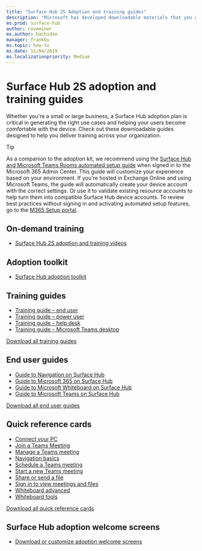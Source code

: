 ```yaml
---
title: "Surface Hub 2S Adoption and training guides"
description: "Microsoft has developed downloadable materials that you can make available for your users to aid in adoption of Surface Hub 2S."
ms.prod: surface-hub
author: coveminer
ms.author: hachidan
manager: frankbu
ms.topic: how-to
ms.date: 11/04/2019
ms.localizationpriority: Medium
---
```


# Surface Hub 2S adoption and training guides

Whether you're a small or large business, a Surface Hub adoption plan is critical in generating the right use cases and helping your users become comfortable with the device. Check out these downloadable guides designed to help you deliver training across your organization.

> [!TIP]
> As a companion to the adoption kit, we recommend using the [Surface Hub and Microsoft Teams Rooms automated setup guide](https://go.microsoft.com/fwlink/?linkid=2221605) when signed in to the Microsoft 365 Admin Center. This guide will customize your experience based on your environment. If you're hosted in Exchange Online and using Microsoft Teams, the guide will automatically create your device account with the correct settings. Or use it to validate existing resource accounts to help turn them into compatible Surface Hub device accounts. To review best practices without signing in and activating automated setup features, go to the [M365 Setup portal](https://go.microsoft.com/fwlink/?linkid=2222648). 

## On-demand training

- [Surface Hub 2S adoption and training videos](surface-hub-2s-adoption-videos.md)

## Adoption toolkit

- [Surface Hub adoption toolkit](https://download.microsoft.com/download/c/9/0/c90182e9-93c1-48e7-aadb-540e32efea3d/SurfaceHubAdoptionToolKit.pdf)

## Training guides

- [Training guide – end user](https://download.microsoft.com/download/f/9/b/f9b2ddb9-e637-497d-bb04-41e3028ecad3/TrainingGuide-SurfaceHub2S-EndUser.pdf)
- [Training guide – power user](https://download.microsoft.com/download/4/4/f/44f931db-7f19-42c7-8195-1441326b9239/TrainingGuide-SurfaceHub2S-PowerUser.pdf)
- [Training guide – help desk](https://download.microsoft.com/download/e/9/7/e970f592-302b-427c-8177-335d71a6ddf4/TrainingGuide-SurfaceHub2S-HelpDesk.pdf)
- [Training guide – Microsoft Teams desktop](https://download.microsoft.com/download/6/0/0/600baec0-7fef-45f4-ab6e-bf869859e871/Guide-SurfaceHub2S-Teams.pptx)

[Download all training guides](https://download.microsoft.com/download/2/2/3/2234F70E-E65A-4790-93DF-F4C373A75B8E/SurfaceHub2S-TrainerGuides-July2019.zip)

## End user guides

- [Guide to Navigation on Surface Hub](https://download.microsoft.com/download/6/1/e/61eb291d-22b0-4948-a4d6-226ec9c9bbea/Guide-SurfaceHub2S-Navigation.pptx)
- [Guide to Microsoft 365 on Surface Hub](https://download.microsoft.com/download/2/f/4/2f440f10-1392-44d7-8342-790c052d67d9/Guide-SurfaceHub2S-Office365.pptx)
- [Guide to Microsoft Whiteboard on Surface Hub](https://download.microsoft.com/download/0/b/2/0b2ea829-1c02-4377-b80a-32d5148c6ccb/Guide-SurfaceHub2S-Whiteboard.pptx)
- [Guide to Microsoft Teams on Surface Hub](https://download.microsoft.com/download/6/0/0/600baec0-7fef-45f4-ab6e-bf869859e871/Guide-SurfaceHub2S-Teams.pptx)

[Download all end user guides](https://download.microsoft.com/download/E/7/F/E7FC6611-BB55-43E1-AF36-7BD5CE6E0FE0/SurfaceHub2S-EndUserGuides-July2019.zip)

## Quick reference cards

- [Connect your PC](downloads/QRCConnectYourPC.pdf) 
- [Join a Teams Meeting](https://download.microsoft.com/download/d/3/3/d33ecda8-61db-484c-9d7a-8325859585aa/QRCJoinTeamsMeeting.pdf)
- [Manage a Teams meeting](https://download.microsoft.com/download/b/d/7/bd7922e3-d0e5-4049-9523-92042da30031/QRCManageTeamsMeeting.pdf)
- [Navigation basics](https://download.microsoft.com/download/8/e/8/8e8df5ef-ae5f-4288-8967-9c6b49765538/QRCNavigationBasics.pdf)
- [Schedule a Teams meeting](https://download.microsoft.com/download/2/d/b/2dbcaf08-c317-4b19-8ff0-7d8f1fe5c021/QRCScheduleTeamsMeeting.pdf)
- [Start a new Teams meeting](https://download.microsoft.com/download/0/0/e/00e4e085-8853-4d48-ab68-b5ebdd69b27b/QRCStartNewTeamsMeeting.pdf)
- [Share or send a file](https://download.microsoft.com/download/e/3/6/e365208a-595c-4995-bd75-0f2ac44e363a/QRCShareSendFile.pdf)
- [Sign in to view meetings and files](https://download.microsoft.com/download/0/a/f/0af19f70-e238-4d7a-b451-477ab012a5a8/QRCSignInToViewMeetingsFiles.pdf)
- [Whiteboard advanced](https://download.microsoft.com/download/8/b/d/8bd999ad-8754-4f0b-9bb9-fa664a61212a/QRCWhiteboardAdvanced.pdf)
- [Whiteboard tools](https://download.microsoft.com/download/a/d/a/ada60a48-77ea-472c-80e7-eb25585a5302/QRCWhiteboardTools.pdf)

[Download all quick reference cards](https://download.microsoft.com/download/E/7/F/E7FC6611-BB55-43E1-AF36-7BD5CE6E0FE0/SurfaceHub2S-EndUserGuides-July2019.zip)

## Surface Hub adoption welcome screens

- [Download or customize adoption welcome screens](surface-hub-2s-adoption-welcome-screens.md)